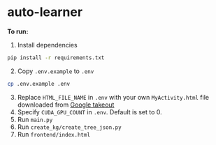 # auto-learner

**To run:**
1. Install dependencies
```sh
pip install -r requirements.txt
```
2. Copy `.env.example` to `.env`
```sh
cp .env.example .env
```
3. Replace `HTML_FILE_NAME` in `.env` with your own `MyActivity.html` file downloaded from [Google takeout](https://takeout.google.com)
4. Specify `CUDA_GPU_COUNT` in `.env`. Default is set to 0.
5. Run `main.py`
6. Run `create_kg/create_tree_json.py`
7. Run `frontend/index.html`
